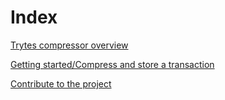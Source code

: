 # Index

[Trytes compressor overview](/overview.md)

[Getting started/Compress and store a transaction](/getting-started/compress-transaction.md)

[Contribute to the project](/contribute.md)